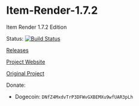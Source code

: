 Item-Render-1.7.2
=================

Item Render 1.7.2 Edition

Status: [![Build Status](https://drone.io/github.com/Meow-J/Item-Render-1.7.2/status.png)](https://drone.io/github.com/Meow-J/Item-Render-1.7.2/latest)

[Releases](https://github.com/Meow-J/Item-Render-1.7.2/releases)

[Project Website](http://meow-j.github.io/Item-Render-1.7.2/)

[Original Project](https://github.com/Kobata/item-render)

Donate:

- Dogecoin: `DNfZ4MxdvTrP3DFWvGXBEMXu9wfUAR3pLh`

